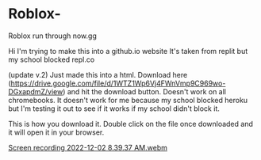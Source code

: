 # Roblox-
Roblox run through now.gg

Hi 
I'm trying to make this into a github.io website
It's taken from replit but my school blocked repl.co

(update v.2)
Just made this into a html. Download here (https://drive.google.com/file/d/1WTZ1Wp6Vj4FWnVmp9C969wo-DGxapdmZ/view) and hit the download button. Doesn't work on all chromebooks. It doesn't work for me because my school blocked heroku but I'm testing it out to see if it works if my school didn't block it.

This is how you download it. Double click on the file once downloaded and it will open it in your browser.

[Screen recording 2022-12-02 8.39.37 AM.webm](https://user-images.githubusercontent.com/111071747/205317709-22d54857-41ce-483c-b33d-cb9d54833b87.webm)
